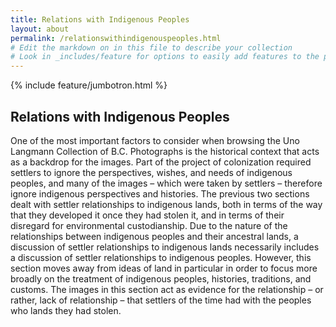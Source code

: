 ```yaml
---
title: Relations with Indigenous Peoples
layout: about
permalink: /relationswithindigenouspeoples.html
# Edit the markdown on in this file to describe your collection
# Look in _includes/feature for options to easily add features to the page
---
```


{% include feature/jumbotron.html %}

## Relations with Indigenous Peoples

One of the most important factors to consider when browsing the Uno Langmann Collection of B.C. Photographs is the historical context that acts as a backdrop for the images. Part of the project of colonization required settlers to ignore the perspectives, wishes, and needs of indigenous peoples, and many of the images – which were taken by settlers – therefore ignore indigenous perspectives and histories. The previous two sections dealt with settler relationships to indigenous lands, both in terms of the way that they developed it once they had stolen it, and in terms of their disregard for environmental custodianship. Due to the nature of the relationships between indigenous peoples and their ancestral lands, a discussion of settler relationships to indigenous lands necessarily includes a discussion of settler relationships to indigenous peoples. However, this section moves away from ideas of land in particular in order to focus more broadly on the treatment of indigenous peoples, histories, traditions, and customs. The images in this section act as evidence for the relationship – or rather, lack of relationship – that settlers of the time had with the peoples who lands they had stolen.
